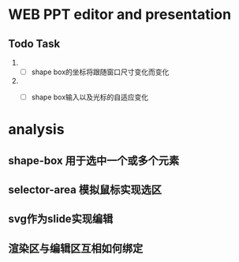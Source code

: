 # WEB PPT editor and presentation

## Todo Task
1. - [ ] shape box的坐标将跟随窗口尺寸变化而变化
2. - [ ] shape box输入以及光标的自适应变化


# analysis
## shape-box 用于选中一个或多个元素
## selector-area 模拟鼠标实现选区
## svg作为slide实现编辑
## 渲染区与编辑区互相如何绑定

